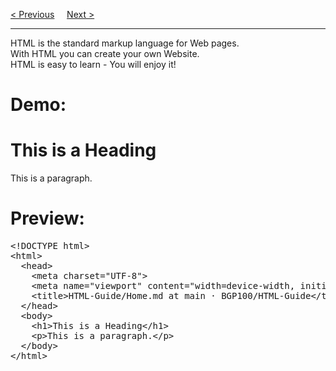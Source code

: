 <a href="https://bledy-guides.repl.co/#html">&lt; Previous</a>
&nbsp;&nbsp;&nbsp;
<a href="/HTML/Introduction.md">Next &gt;</a>
<hr>
HTML is the standard markup language for Web pages.
<br>
With HTML you can create your own Website.
<br>
HTML is easy to learn - You will enjoy it!
<p></p>
<h1>Demo:</h1>
<h1>This is a Heading</h1>
<p>This is a paragraph.</p>
<h1>Preview:</h1>
<pre>
&lt;!DOCTYPE html&gt;
&lt;html&gt;
  &lt;head&gt;
    &lt;meta charset="UTF-8"&gt;
    &lt;meta name="viewport" content="width=device-width, initial-scale=1.0" /&gt;
    &lt;title&gt;HTML-Guide/Home.md at main · BGP100/HTML-Guide&lt;/title&gt;
  &lt;/head&gt;
  &lt;body&gt;
    &lt;h1&gt;This is a Heading&lt;/h1&gt;
    &lt;p&gt;This is a paragraph.&lt;/p&gt;
  &lt;/body&gt;
&lt;/html&gt;
</pre>
